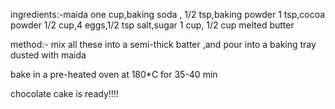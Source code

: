 ingredients:-maida one cup,baking soda , 1/2 tsp,baking powder 1 tsp,cocoa powder 1/2 cup,4 eggs,1/2 tsp salt,sugar 1 cup,
1/2 cup melted butter

method:-
mix all these into a semi-thick  batter ,and pour into a baking tray dusted with maida 

bake in a pre-heated oven at 180*C for 35-40 min

chocolate cake is ready!!!!



